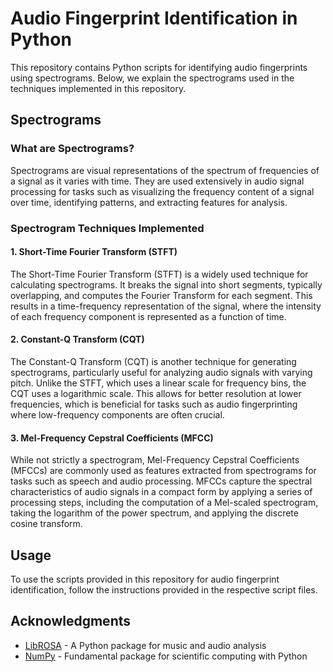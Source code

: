 # Audio Fingerprint Identification in Python

This repository contains Python scripts for identifying audio fingerprints using spectrograms. Below, we explain the spectrograms used in the techniques implemented in this repository.

## Spectrograms

### What are Spectrograms?

Spectrograms are visual representations of the spectrum of frequencies of a signal as it varies with time. They are used extensively in audio signal processing for tasks such as visualizing the frequency content of a signal over time, identifying patterns, and extracting features for analysis.

### Spectrogram Techniques Implemented

#### 1. Short-Time Fourier Transform (STFT)

The Short-Time Fourier Transform (STFT) is a widely used technique for calculating spectrograms. It breaks the signal into short segments, typically overlapping, and computes the Fourier Transform for each segment. This results in a time-frequency representation of the signal, where the intensity of each frequency component is represented as a function of time.

#### 2. Constant-Q Transform (CQT)

The Constant-Q Transform (CQT) is another technique for generating spectrograms, particularly useful for analyzing audio signals with varying pitch. Unlike the STFT, which uses a linear scale for frequency bins, the CQT uses a logarithmic scale. This allows for better resolution at lower frequencies, which is beneficial for tasks such as audio fingerprinting where low-frequency components are often crucial.

#### 3. Mel-Frequency Cepstral Coefficients (MFCC)

While not strictly a spectrogram, Mel-Frequency Cepstral Coefficients (MFCCs) are commonly used as features extracted from spectrograms for tasks such as speech and audio processing. MFCCs capture the spectral characteristics of audio signals in a compact form by applying a series of processing steps, including the computation of a Mel-scaled spectrogram, taking the logarithm of the power spectrum, and applying the discrete cosine transform.

## Usage

To use the scripts provided in this repository for audio fingerprint identification, follow the instructions provided in the respective script files.

## Acknowledgments

- [LibROSA](https://librosa.org/) - A Python package for music and audio analysis
- [NumPy](https://numpy.org/) - Fundamental package for scientific computing with Python
